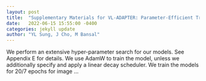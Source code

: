 ```yaml
---
layout: post
title:  "Supplementary Materials for VL-ADAPTER: Parameter-Efficient Transfer Learning for Vision-and-Language Tasks"
date:   2022-06-15 15:55:00 -0400
categories: jekyll update
author: "YL Sung, J Cho, M Bansal"
---
```

We perform an extensive hyper-parameter search for our models. See Appendix E for details. We use AdamW to train the model, unless we additionally specify and apply a linear decay scheduler. We train the models for 20/7 epochs for image …
